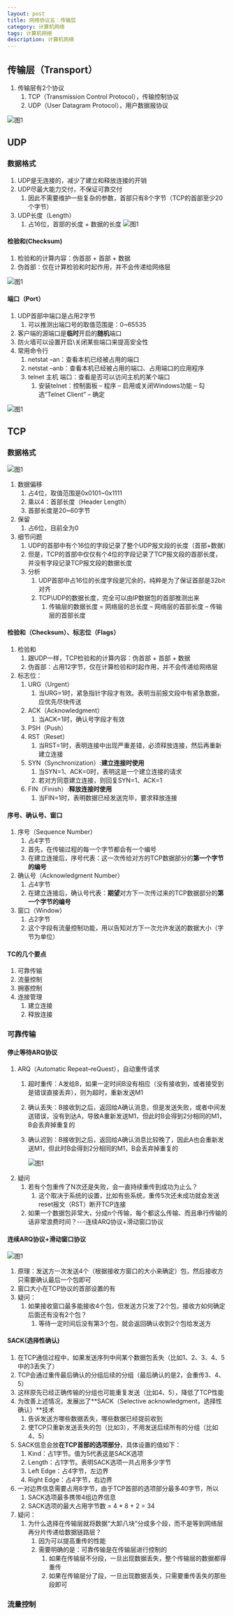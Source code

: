 ```yaml
---
layout: post
title: 网络协议五：传输层
category: 计算机网络
tags: 计算机网络
description: 计算机网络
---
```


## 传输层（Transport）
1. 传输层有2个协议
    1. TCP（Transmission Control Protocol），传输控制协议
    2. UDP（User Datagram Protocol），用户数据报协议

![图1](https://raw.githubusercontent.com/zhoghua123/imgsBed/master/wlxy-33.png)

## UDP
### 数据格式
1. UDP是无连接的，减少了建立和释放连接的开销
2. UDP尽最大能力交付，不保证可靠交付
    1. 因此不需要维护一些复杂的参数，首部只有8个字节（TCP的首部至少20个字节）
3. UDP长度（Length）
    1. 占16位，首部的长度 + 数据的长度
![图1](https://raw.githubusercontent.com/zhoghua123/imgsBed/master/wlxy-34.png)

#### 检验和(Checksum)
1. 检验和的计算内容：伪首部 + 首部 + 数据
2. 伪首部：仅在计算检验和时起作用，并不会传递给网络层

![图1](https://raw.githubusercontent.com/zhoghua123/imgsBed/master/wlxy-35.png)

#### 端口（Port）
1. UDP首部中端口是占用2字节
    1. 可以推测出端口号的取值范围是：0~65535
2. 客户端的源端口是**临时**开启的**随机**端口
3. 防火墙可以设置开启\关闭某些端口来提高安全性
4. 常用命令行
    1. netstat –an：查看本机已经被占用的端口
    2. netstat –anb：查看本机已经被占用的端口、占用端口的应用程序
    3. telnet 主机 端口：查看是否可以访问主机的某个端口
        1. 安装telnet：控制面板 – 程序 – 启用或关闭Windows功能 – 勾选“Telnet Client” – 确定
        
![图1](https://raw.githubusercontent.com/zhoghua123/imgsBed/master/wlxy-36.png)

## TCP

### 数据格式

![图1](https://raw.githubusercontent.com/zhoghua123/imgsBed/master/wlxy-38.png)

1. 数据偏移
    1. 占4位，取值范围是0x0101~0x1111
    2. 乘以4：首部长度（Header Length）
    3. 首部长度是20~60字节
2. 保留
    1. 占6位，目前全为0
3. 细节问题
    1. UDP的首部中有个16位的字段记录了整个UDP报文段的长度（首部+数据）
    2. 但是，TCP的首部中仅仅有个4位的字段记录了TCP报文段的首部长度，并没有字段记录TCP报文段的数据长度
    3. 分析
        1. UDP首部中占16位的长度字段是冗余的，纯粹是为了保证首部是32bit对齐
        2. TCP\UDP的数据长度，完全可以由IP数据包的首部推测出来
            1. 传输层的数据长度 = 网络层的总长度 – 网络层的首部长度 – 传输层的首部长度

#### 检验和（Checksum）、标志位（Flags）
1. 检验和
    1. 跟UDP一样，TCP检验和的计算内容：伪首部 + 首部 + 数据
    2. 伪首部：占用12字节，仅在计算检验和时起作用，并不会传递给网络层
2. 标志位：
    1. URG（Urgent）
        1. 当URG=1时，紧急指针字段才有效。表明当前报文段中有紧急数据，应优先尽快传送
    2. ACK（Acknowledgment）
        1. 当ACK=1时，确认号字段才有效
    3. PSH（Push）
    4. RST（Reset）
        1. 当RST=1时，表明连接中出现严重差错，必须释放连接，然后再重新建立连接
    5. SYN（Synchronization）:**建立连接时使用**
        1. 当SYN=1、ACK=0时，表明这是一个建立连接的请求
        2. 若对方同意建立连接，则回复SYN=1、ACK=1
    6. FIN（Finish）:**释放连接时使用**
        1. 当FIN=1时，表明数据已经发送完毕，要求释放连接

#### 序号、确认号、窗口
1. 序号（Sequence Number）
    1. 占4字节
    2. 首先，在传输过程的每一个字节都会有一个编号
    3. 在建立连接后，序号代表：这一次传给对方的TCP数据部分的**第一个字节的编号**
2. 确认号（Acknowledgment Number）
    1. 占4字节
    2. 在建立连接后，确认号代表：**期望**对方下一次传过来的TCP数据部分的**第一个字节的编号**
3. 窗口（Window）
    1. 占2字节
    2. 这个字段有流量控制功能，用以告知对方下一次允许发送的数据大小（字节为单位）

#### TC的几个要点
1. 可靠传输
2. 流量控制
3. 拥塞控制
4. 连接管理
    1. 建立连接
    2. 释放连接

### 可靠传输

#### 停止等待ARQ协议
1. ARQ（Automatic Repeat–reQuest），自动重传请求
    1. 超时重传：A发给B，如果一定时间B没有相应（没有接收到，或者接受到是错误直接丢弃），则为超时，重新发送M1
    2. 确认丢失：B接收到之后，返回给A确认消息，但是发送失败，或者中间发送错误，没有到达A，导致A重新发送M1，但此时B会得到2分相同的M1，B会丢弃掉重复的
    3. 确认迟到：B接收到之后，返回给A确认消息比较晚了，因此A也会重新发送M1，但此时B会得到2分相同的M1，B会丢弃掉重复的

        ![图1](https://raw.githubusercontent.com/zhoghua123/imgsBed/master/wlxy-39.png)
2. 疑问
    1. 若有个包重传了N次还是失败，会一直持续重传到成功为止么？
        1. 这个取决于系统的设置，比如有些系统，重传5次还未成功就会发送reset报文（RST）断开TCP连接
    2. 如果一个数据包非常大，分成n个传输，每个都这么传输、而且串行传输的话非常浪费时间？---连续ARQ协议+滑动窗口协议

#### 连续ARQ协议+滑动窗口协议
![图1](https://raw.githubusercontent.com/zhoghua123/imgsBed/master/wlxy-40.png)

1. 原理：发送方一次发送4个（根据接收方窗口的大小来确定）包，然后接收方只需要确认最后一个包即可
2. 窗口大小在TCP协议的首部设置的有
3. 疑问：
    1. 如果接收窗口最多能接收4个包，但发送方只发了2个包，接收方如何确定后面还有没有2个包？
        1. 等待一定时间后没有第3个包，就会返回确认收到2个包给发送方

#### SACK(选择性确认)
1. 在TCP通信过程中，如果发送序列中间某个数据包丢失（比如1、2、3、4、5中的3丢失了）
2. TCP会通过重传最后确认的分组后续的分组（最后确认的是2，会重传3、4、5）
3. 这样原先已经正确传输的分组也可能重复发送（比如4、5），降低了TCP性能
4. 为改善上述情况，发展出了**SACK（Selective acknowledgment，选择性确认）**技术
    1. 告诉发送方哪些数据丢失，哪些数据已经提前收到
    2. 使TCP只重新发送丢失的包（比如3），不用发送后续所有的分组（比如4、5）
5. SACK信息会放**在TCP首部的选项部分**，具体设置的值如下：
    1. Kind：占1字节。值为5代表这是SACK选项
    2. Length：占1字节。表明SACK选项一共占用多少字节
    3. Left Edge：占4字节，左边界
    4. Right Edge：占4字节，右边界
6. 一对边界信息需要占用8字节，由于TCP首部的选项部分最多40字节，所以
    1. SACK选项最多携带4组边界信息
    2. SACK选项的最大占用字节数 = 4 * 8 + 2 = 34
7. 疑问：
    1. 为什么选择在传输层就将数据“大卸八块”分成多个段，而不是等到网络层再分片传递给数据链路层？
        1. 因为可以提高重传的性能
        2. 需要明确的是：可靠传输是在传输层进行控制的
            1. 如果在传输层不分段，一旦出现数据丢失，整个传输层的数据都得重传
            2. 如果在传输层分了段，一旦出现数据丢失，只需要重传丢失的那些段即可

### 流量控制


